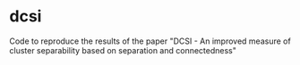 # dcsi
Code to reproduce the results of the paper "DCSI - An improved measure of cluster separability based on separation and connectedness"
